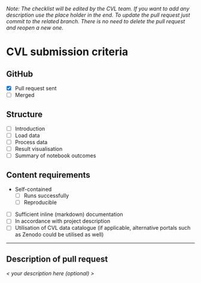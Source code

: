 _Note: The checklist will be edited by the CVL team. If you want to add any description use the place holder in the end.
To update the pull request just commit to the related branch. There is no need to delete the pull request and reopen a new one._
# CVL submission criteria

## GitHub
- [x] Pull request sent
- [ ] Merged

## Structure
- [ ] Introduction
- [ ] Load data
- [ ] Process data
- [ ] Result visualisation
- [ ] Summary of notebook outcomes

## Content requirements
- Self-contained
  - [ ] Runs successfully
  - [ ] Reproducible
- [ ] Sufficient inline (markdown) documentation
- [ ] In accordance with project description
- [ ] Utilisation of CVL data catalogue (if applicable, alternative portals such as Zenodo could be utilised as well)

---
## Description of pull request
_< your description here (optional) >_
